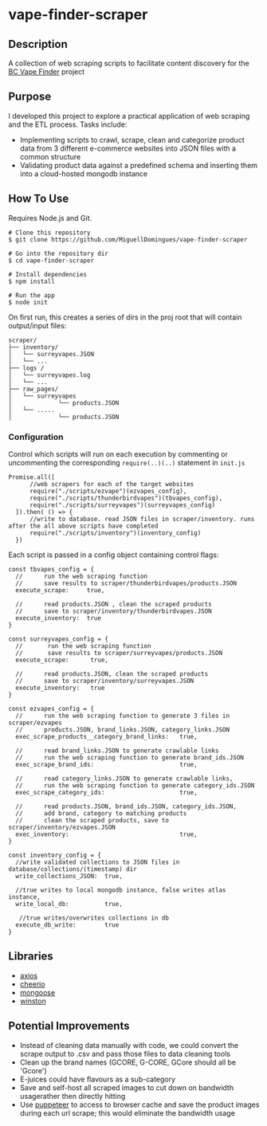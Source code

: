 # vape-finder-scraper

## Description

A collection of web scraping scripts to facilitate content discovery for the [BC Vape Finder](https://github.com/MiguellDomingues/vape-finder-client/) project

## Purpose

I developed this project to explore a practical application of web scraping and the ETL process. Tasks include:

- Implementing scripts to crawl, scrape, clean and categorize product data from 3 different e-commerce websites into JSON files with a common structure
- Validating product data against a predefined schema and inserting them into a cloud-hosted mongodb instance

## How To Use

Requires Node.js and Git.
```
# Clone this repository
$ git clone https://github.com/MiguellDomingues/vape-finder-scraper

# Go into the repository dir
$ cd vape-finder-scraper

# Install dependencies
$ npm install

# Run the app
$ node init
```

On first run, this creates a series of dirs in the proj root that will contain output/input files:

```
scraper/
├── inventory/
│   └── surreyvapes.JSON
│   └── ...
├── logs /
│   └── surreyvapes.log
│   └── ...
├── raw_pages/  
│   └── surreyvapes
│             └── products.JSON
│   └── .....
│             └── products.JSON
```

### Configuration

Control which scripts will run on each execution by commenting or uncommenting the corresponding ```require(..)(..)``` statement in ```init.js```

~~~
Promise.all([
      //web scrapers for each of the target websites
      require("./scripts/ezvape")(ezvapes_config), 
      require("./scripts/thunderbirdvapes")(tbvapes_config),
      require("./scripts/surreyvapes")(surreyvapes_config)
  ]).then( () => {
      //write to database. read JSON files in scraper/inventory. runs after the all above scripts have completed
      require("./scripts/inventory")(inventory_config)        
  })
~~~

Each script is passed in a config object containing control flags:

```
const tbvapes_config = {
  //      run the web scraping function
  //      save results to scraper/thunderbirdvapes/products.JSON 
  execute_scrape:     true,

  //      read products.JSON , clean the scraped products
  //      save to scraper/inventory/thunderbirdvapes.JSON     
  execute_inventory:  true     
}
```

```
const surreyvapes_config = {
  //       run the web scraping function
  //       save results to scraper/surreyvapes/products.JSON
  execute_scrape:      true,

  //      read products.JSON, clean the scraped products
  //      save to scraper/inventory/surreyvapes.JSON    
  execute_inventory:   true     
}
```

```
const ezvapes_config = {
  //      run the web scraping function to generate 3 files in scraper/ezvapes
  //      products.JSON, brand_links.JSON, category_links.JSON
  exec_scrape_products__category_brand_links:   true,
  
  //      read brand_links.JSON to generate crawlable links
  //      run the web scraping function to generate brand_ids.JSON
  exec_scrape_brand_ids:                        true,
  
  //      read category_links.JSON to generate crawlable links,
  //      run the web scraping function to generate category_ids.JSON
  exec_scrape_category_ids:                     true,
  
  //      read products.JSON, brand_ids.JSON, category_ids.JSON,
  //      add brand, category to matching products
  //      clean the scraped products, save to scraper/inventory/ezvapes.JSON  
  exec_inventory:                               true,
}
```

```
const inventory_config = {
  //write validated collections to JSON files in database/collections/(timestamp) dir 
  write_collections_JSON:  true,

  //true writes to local mongodb instance, false writes atlas instance,  
  write_local_db:          true,

   //true writes/overwrites collections in db
  execute_db_write:        true 
}
```

## Libraries

- [axios](https://github.com/axios/axios)
- [cheerio](https://github.com/cheeriojs/cheerio)
- [mongoose](https://github.com/Automattic/mongoose)
- [winston](https://github.com/winstonjs/winston)

## Potential Improvements

- Instead of cleaning data manually with code, we could convert the scrape output to .csv and pass those files to data cleaning tools
- Clean up the brand names (GCORE, G-CORE, GCore should all be 'Gcore')
- E-juices could have flavours as a sub-category
- Save and self-host all scraped images to cut down on bandwidth usagerather then directly hitting 
- Use [puppeteer](https://github.com/puppeteer/puppeteer) to access to browser cache and save the product images during each url scrape; this would eliminate the bandwidth usage  






